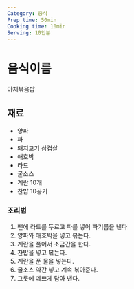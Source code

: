 ```yaml
---
Category: 중식
Prep time: 50min
Cooking time: 10min
Serving: 10인분
---
```


# 음식이름
야채볶음밥

## 재료
* 양파
* 파
* 돼지고기 삼겹살
* 애호박
* 라드
* 굴소스
* 계란 10개
* 찬밥 10공기

### 조리법
1. 팬에 라드를 두르고 파를 넣어 파기름을 낸다
2. 양파와 애호박을 넣고 볶는다.
3. 계란을 풀어서 소금간을 한다.
4. 찬밥을 넣고 볶는다.
5. 계란을 푼 물을 넣는다.
6. 굴소스 약간 넣고 계속 볶아준다.
7. 그릇에 예쁘게 담아 낸다.
